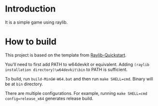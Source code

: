 # Introduction

It is a simple game using raylib.


# How to build

This project is based on the template from [Raylib-Quickstart](https://github.com/raylib-extras/raylib-quickstart).

You'll need to first add PATH to w64devkit or equivalent. Adding `(raylib installation directory)\w64devkit\bin` to PATH is sufficient.

To build, run `build-MinGW-W64.bat` and then run `make SHELL=cmd`. Binary will be at `bin` directory.

There are multiple configurations. For example, running `make SHELL=cmd config=release_x64` generates release build.


